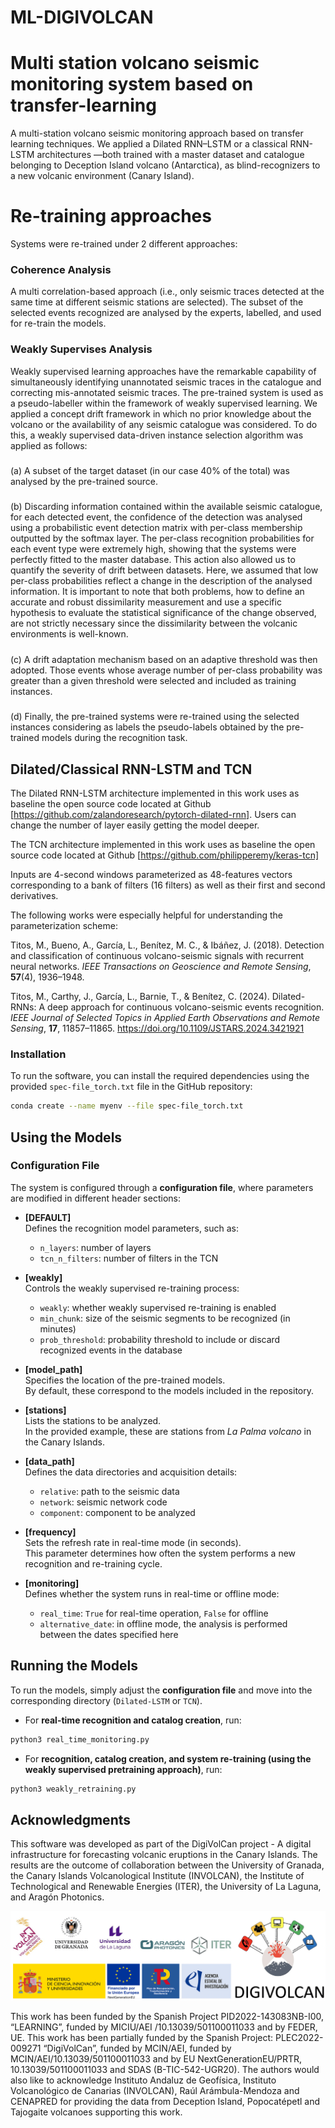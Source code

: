 # ML-DIGIVOLCAN
# Multi station volcano seismic monitoring system based on transfer-learning
A multi-station volcano seismic monitoring approach based on transfer learning techniques. We applied a Dilated RNN–LSTM or a classical RNN-LSTM architectures —both trained with a master dataset and catalogue belonging to Deception Island volcano (Antarctica), as blind-recognizers to a new volcanic environment (Canary Island). 

# Re-training approaches
Systems were re-trained under 2 different approaches: 

### Coherence Analysis
A multi correlation-based approach (i.e., only seismic traces detected at the same time at different seismic stations are selected). The subset of the selected events recognized are analysed by the experts, labelled, and used for re-train the models.

### Weakly Supervises Analysis
Weakly supervised learning approaches have the remarkable capability of simultaneously identifying unannotated seismic traces in the catalogue and correcting mis-annotated seismic traces. The pre-trained system is used as a pseudo-labeller within the framework of weakly supervised learning. We applied a concept drift framework in which no prior knowledge about the volcano or the availability of any seismic catalogue was considered. To do this, a weakly supervised
data-driven instance selection algorithm was applied as follows:
#####
  (a) A subset of the target dataset (in our case 40% of the total) was analysed by the pre-trained source.
#####
  (b) Discarding information contained within the available seismic catalogue, for each detected event, the confidence of the detection was analysed using a probabilistic event detection matrix with per-class membership outputted by the softmax layer. The per-class recognition probabilities for each event type were extremely high, showing that the systems were perfectly fitted to the master database. This action also allowed us to quantify the severity of drift between datasets. Here, we assumed that low per-class probabilities reflect a change in the description of the analysed information. It is important to note that both problems, how to define an accurate and robust dissimilarity measurement and use a specific hypothesis to evaluate
the statistical significance of the change observed, are not strictly necessary since the dissimilarity between the volcanic environments is well-known.
#####
  (c) A drift adaptation mechanism based on an adaptive threshold was then adopted. Those events whose average number of per-class probability was greater than a given threshold were selected and included as training instances.
  #####
  (d) Finally, the pre-trained systems were re-trained using the selected instances considering as labels the pseudo-labels obtained by the pre-trained models during the recognition task.


## Dilated/Classical RNN-LSTM and TCN

The Dilated RNN-LSTM architecture implemented in this work uses as baseline the open source code located at Github [https://github.com/zalandoresearch/pytorch-dilated-rnn]. Users can change the number of layer easily getting the model deeper.

The TCN architecture implemented in this work uses as baseline the open source code located at Github [https://github.com/philipperemy/keras-tcn]

Inputs are 4-second windows parameterized as 48-features vectors corresponding to a bank of filters (16 filters) as well as their first and second derivatives.

The following works were especially helpful for understanding the parameterization scheme:   

Titos, M., Bueno, A., García, L., Benítez, M. C., & Ibáñez, J. (2018). Detection and classification of continuous volcano-seismic signals with recurrent neural networks. *IEEE Transactions on Geoscience and Remote Sensing*, **57**(4), 1936–1948.  

Titos, M., Carthy, J., García, L., Barnie, T., & Benítez, C. (2024). Dilated-RNNs: A deep approach for continuous volcano-seismic events recognition. *IEEE Journal of Selected Topics in Applied Earth Observations and Remote Sensing*, **17**, 11857–11865. https://doi.org/10.1109/JSTARS.2024.3421921 

### Installation

To run the software, you can install the required dependencies using the provided `spec-file_torch.txt` file in the GitHub repository:  

```bash
conda create --name myenv --file spec-file_torch.txt
``` 

## Using the Models

### Configuration File
The system is configured through a **configuration file**, where parameters are modified in different header sections:

- **[DEFAULT]**  
  Defines the recognition model parameters, such as:  
  - `n_layers`: number of layers  
  - `tcn_n_filters`: number of filters in the TCN  

- **[weakly]**  
  Controls the weakly supervised re-training process:  
  - `weakly`: whether weakly supervised re-training is enabled  
  - `min_chunk`: size of the seismic segments to be recognized (in minutes)  
  - `prob_threshold`: probability threshold to include or discard recognized events in the database  

- **[model_path]**  
  Specifies the location of the pre-trained models.  
  By default, these correspond to the models included in the repository.  

- **[stations]**  
  Lists the stations to be analyzed.  
  In the provided example, these are stations from *La Palma volcano* in the Canary Islands.  

- **[data_path]**  
  Defines the data directories and acquisition details:  
  - `relative`: path to the seismic data  
  - `network`: seismic network code  
  - `component`: component to be analyzed  

- **[frequency]**  
  Sets the refresh rate in real-time mode (in seconds).  
  This parameter determines how often the system performs a new recognition and re-training cycle.  

- **[monitoring]**  
  Defines whether the system runs in real-time or offline mode:  
  - `real_time`: `True` for real-time operation, `False` for offline  
  - `alternative_date`: in offline mode, the analysis is performed between the dates specified here

## Running the Models

To run the models, simply adjust the **configuration file** and move into the corresponding directory (`Dilated-LSTM` or `TCN`).  

- For **real-time recognition and catalog creation**, run:  

```bash
python3 real_time_monitoring.py
```

- For **recognition, catalog creation, and system re-training (using the weakly supervised pretraining approach)**, run:  

```bash
python3 weakly_retraining.py
```
## Acknowledgments

This software was developed as part of the DigiVolCan project - A digital infrastructure for forecasting volcanic eruptions in the Canary Islands.
The results are the outcome of collaboration between the University of Granada, the Canary Islands Volcanological Institute (INVOLCAN), the Institute of Technological and Renewable Energies (ITER), the University of La Laguna, and Aragón Photonics.

![Project Screenshot](./logo.png)

This work has been funded by the Spanish Project PID2022-143083NB-I00, “LEARNING”, funded by MICIU/AEI /10.13039/501100011033 and by FEDER, UE. This work has been partially funded by the Spanish Project: PLEC2022-009271 “DigiVolCan”, funded by MCIN/AEI, funded by MCIN/AEI/10.13039/501100011033 and by EU NextGenerationEU/PRTR, 10.13039/501100011033 and SDAS (B-TIC-542-UGR20). The authors would also like to acknowledge Instituto Andaluz de Geofísica,  Instituto Volcanológico de Canarias (INVOLCAN), Raúl Arámbula-Mendoza and CENAPRED for providing the data from Deception Island, Popocatépetl and Tajogaite volcanoes supporting this work. 


